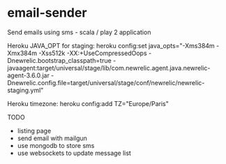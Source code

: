 email-sender
============

Send emails using sms - scala / play 2 application


Heroku JAVA_OPT for staging: 
heroku config:set java_opts="-Xms384m -Xmx384m -Xss512k -XX:+UseCompressedOops -Dnewrelic.bootstrap_classpath=true -javaagent:target/universal/stage/lib/com.newrelic.agent.java.newrelic-agent-3.6.0.jar -Dnewrelic.config.file=target/universal/stage/conf/newrelic/newrelic-staging.yml"


Heroku timezone:
heroku config:add TZ="Europe/Paris"


TODO 
 - listing page
 - send email with mailgun
 - use mongodb to store sms
 - use websockets to update message list


